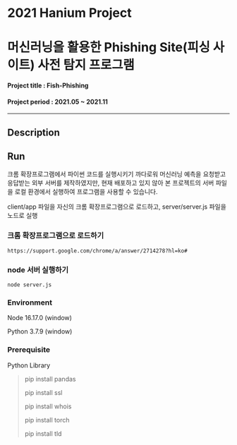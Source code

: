 # 2021 Hanium Project
# 머신러닝을 활용한 Phishing Site(피싱 사이트) 사전 탐지 프로그램
#### Project title : Fish-Phishing
#### Project period : 2021.05 ~ 2021.11
-----------------------
## Description


## Run
크롬 확장프로그램에서 파이썬 코드를 실행시키기 까다로워 머신러닝 예측을 요청받고 응답받는 외부 서버를 제작하였지만,
현재 배포하고 있지 않아 본 프로젝트의 서버 파일을 로컬 환경에서 실행하여 프로그램을 사용할 수 있습니다.

client/app 파일을 자신의 크롬 확장프로그램으로 로드하고, server/server.js 파일을 노드로 실행
### 크롬 확장프로그램으로 로드하기
```
https://support.google.com/chrome/a/answer/2714278?hl=ko#
```
### node 서버 실행하기
```
node server.js
```
### Environment
Node 16.17.0 (window)

Python 3.7.9 (window)

### Prerequisite
Python Library
> pip install pandas
>
> pip install ssl
>
> pip install whois
>
> pip install torch
>
> pip install tld

